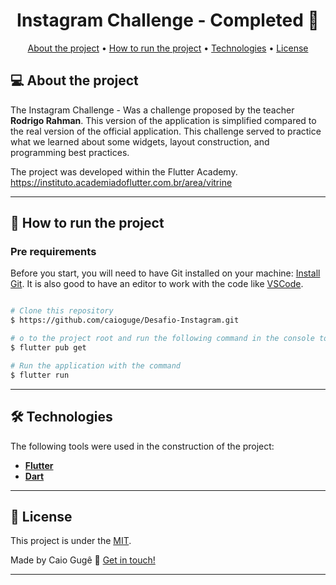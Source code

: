 <h1 align="center"> 
	Instagram Challenge - Completed 🚀
</h1>

<p align="center">
 <a href="#-about-the-project">About the project</a> •
 <a href="#-how-to-run-the-project">How to run the project</a> • 
 <a href="#-technologies">Technologies</a> • 
 <a href="#-license">License</a>
</p>

## 💻 About the project

The Instagram Challenge - Was a challenge proposed by the teacher **Rodrigo Rahman**. This version of the application is simplified compared to the real version of the official application. This challenge served to practice what we learned about some widgets, layout construction, and programming best practices.

The project was developed within the Flutter Academy.
<br>
https://instituto.academiadoflutter.com.br/area/vitrine

---

## 🚀 How to run the project

### Pre requirements

Before you start, you will need to have Git installed on your machine:
[Install Git](https://git-scm.com). 
It is also good to have an editor to work with the code like [VSCode](https://code.visualstudio.com/).

```bash

# Clone this repository
$ https://github.com/caioguge/Desafio-Instagram.git

# o to the project root and run the following command in the console to get the necessary dependencies
$ flutter pub get

# Run the application with the command
$ flutter run

```
---

## 🛠 Technologies

The following tools were used in the construction of the project:

-   **[Flutter](https://docs.flutter.dev/get-started/install)**
-   **[Dart](https://dart.dev/)**

---

## 📝 License

This project is under the [MIT](./LICENSE).

Made by Caio Gugê 👋 [Get in touch!](https://www.linkedin.com/in/caioguge/)

---
